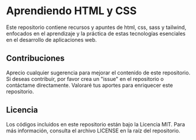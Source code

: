 # Aprendiendo HTML y CSS

Este repositorio contiene recursos y apuntes de html, css, sass y tailwind, enfocados en el aprendizaje y la práctica de estas tecnologías esenciales en el desarrollo de aplicaciones web.

## Contribuciones

Aprecio cualquier sugerencia para mejorar el contenido de este repositorio. Si deseas contribuir, por favor crea un "issue" en el repositorio o contáctame directamente. Valoraré tus aportes para enriquecer este repositorio.

## Licencia

Los códigos incluidos en este repositorio están bajo la Licencia MIT. Para más información, consulta el archivo LICENSE en la raíz del repositorio.

